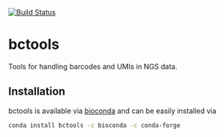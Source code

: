 [![Build Status](https://travis-ci.org/dmaticzka/bctools.svg?branch=master)](https://travis-ci.org/dmaticzka/bctools)

# bctools

Tools for handling barcodes and UMIs in NGS data.

## Installation

bctools is available via [bioconda](https://bioconda.github.io) and can be easily installed via

```bash
conda install bctools -c bioconda -c conda-forge
```
